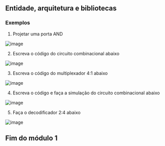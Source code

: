 ## Entidade, arquitetura e bibliotecas

### Exemplos

1. Projetar uma porta AND

![image](https://github.com/JoaoPedroCAS/LogicaReconfiguravel/assets/70914320/fad0bcf3-4aa9-4ae0-ae15-55b3633b5052)

2. Escreva o código do circuito combinacional abaixo

![image](https://github.com/JoaoPedroCAS/LogicaReconfiguravel/assets/70914320/f1cc1d64-4861-4fee-ac10-040e353bd4ef)

3. Escreva o código do multiplexador 4:1 abaixo

![image](https://github.com/JoaoPedroCAS/LogicaReconfiguravel/assets/70914320/d389ee4b-d0be-4337-9e34-08be6c09a43c)

4. Escreva o código e faça a simulação do circuito combinacional abaixo

![image](https://github.com/JoaoPedroCAS/LogicaReconfiguravel/assets/70914320/7f132656-2fa4-47ce-b87d-1b2871cbe104)

5. Faça o decodificador 2:4 abaixo

![image](https://github.com/JoaoPedroCAS/LogicaReconfiguravel/assets/70914320/987a1141-b12b-4d01-be6f-fa1b682f73c2)

## Fim do módulo 1
